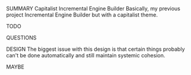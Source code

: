 SUMMARY
    Capitalist Incremental Engine Builder
        Basically, my previous project Incremental Engine Builder but with a capitalist theme.

TODO

QUESTIONS

DESIGN
    The biggest issue with this design is that certain things probably can't be done automatically and still maintain systemic cohesion.
    

MAYBE
